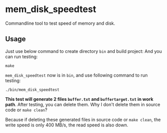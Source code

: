 # mem_disk_speedtest
Commandline tool to test speed of memory and disk.

## Usage
Just use below command to create directory `bin` and build project:
And you can run testing:

```
make
```

`mem_disk_speedtest` now is in `bin`, and use following command to run testing:

```
./bin/mem_disk_speedtest
```

**This test will generate 2 files `buffer.txt` and `buffertarget.txt` in work path**. After testing, you can delete them. Why I don't delete them in source code or `make clean`?

Because if deleting these generated files in source code or `make clean`, the write speed is only 400 MB/s, the read speed is also down.
